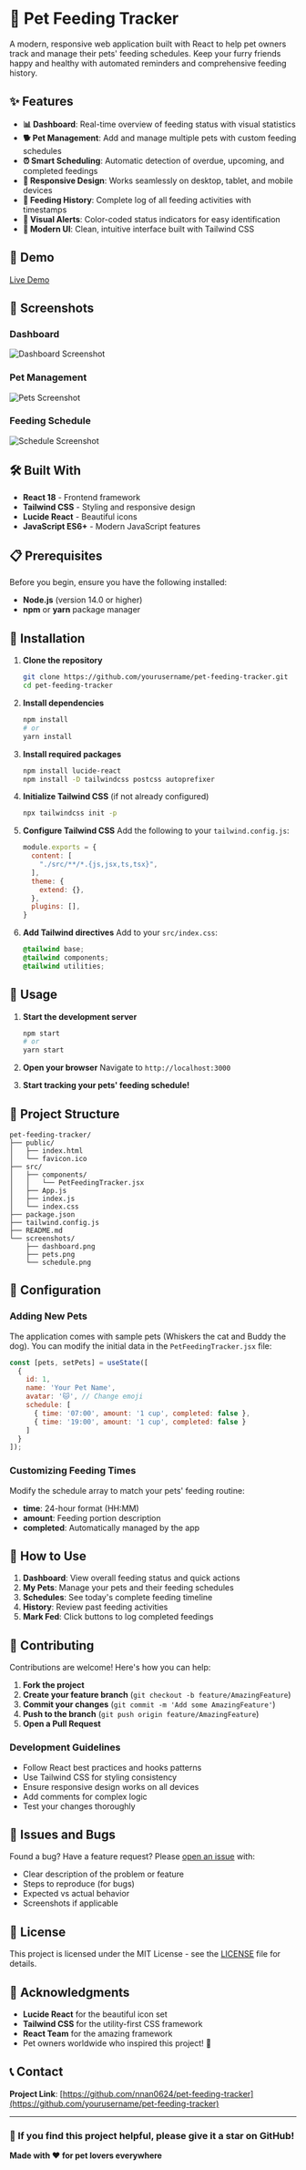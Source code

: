 # 🐾 Pet Feeding Tracker

A modern, responsive web application built with React to help pet owners track and manage their pets' feeding schedules. Keep your furry friends happy and healthy with automated reminders and comprehensive feeding history.

## ✨ Features

- **📊 Dashboard**: Real-time overview of feeding status with visual statistics
- **🐕 Pet Management**: Add and manage multiple pets with custom feeding schedules
- **⏰ Smart Scheduling**: Automatic detection of overdue, upcoming, and completed feedings
- **📱 Responsive Design**: Works seamlessly on desktop, tablet, and mobile devices
- **📝 Feeding History**: Complete log of all feeding activities with timestamps
- **🔔 Visual Alerts**: Color-coded status indicators for easy identification
- **🎨 Modern UI**: Clean, intuitive interface built with Tailwind CSS

## 🚀 Demo

[Live Demo]([https://your-demo-link.com](https://claude.ai/public/artifacts/3329907d-e311-45ca-b16c-7fcb2d588ed7))

## 📱 Screenshots

### Dashboard
![Dashboard Screenshot](screenshots/dashboard.png)

### Pet Management
![Pets Screenshot](screenshots/pets.png)

### Feeding Schedule
![Schedule Screenshot](screenshots/schedule.png)

## 🛠️ Built With

- **React 18** - Frontend framework
- **Tailwind CSS** - Styling and responsive design
- **Lucide React** - Beautiful icons
- **JavaScript ES6+** - Modern JavaScript features

## 📋 Prerequisites

Before you begin, ensure you have the following installed:
- **Node.js** (version 14.0 or higher)
- **npm** or **yarn** package manager

## 🔧 Installation

1. **Clone the repository**
   ```bash
   git clone https://github.com/yourusername/pet-feeding-tracker.git
   cd pet-feeding-tracker
   ```

2. **Install dependencies**
   ```bash
   npm install
   # or
   yarn install
   ```

3. **Install required packages**
   ```bash
   npm install lucide-react
   npm install -D tailwindcss postcss autoprefixer
   ```

4. **Initialize Tailwind CSS** (if not already configured)
   ```bash
   npx tailwindcss init -p
   ```

5. **Configure Tailwind CSS**
   Add the following to your `tailwind.config.js`:
   ```javascript
   module.exports = {
     content: [
       "./src/**/*.{js,jsx,ts,tsx}",
     ],
     theme: {
       extend: {},
     },
     plugins: [],
   }
   ```

6. **Add Tailwind directives**
   Add to your `src/index.css`:
   ```css
   @tailwind base;
   @tailwind components;
   @tailwind utilities;
   ```

## 🚀 Usage

1. **Start the development server**
   ```bash
   npm start
   # or
   yarn start
   ```

2. **Open your browser**
   Navigate to `http://localhost:3000`

3. **Start tracking your pets' feeding schedule!**

## 📁 Project Structure

```
pet-feeding-tracker/
├── public/
│   ├── index.html
│   └── favicon.ico
├── src/
│   ├── components/
│   │   └── PetFeedingTracker.jsx
│   ├── App.js
│   ├── index.js
│   └── index.css
├── package.json
├── tailwind.config.js
├── README.md
└── screenshots/
    ├── dashboard.png
    ├── pets.png
    └── schedule.png
```

## 🔧 Configuration

### Adding New Pets

The application comes with sample pets (Whiskers the cat and Buddy the dog). You can modify the initial data in the `PetFeedingTracker.jsx` file:

```javascript
const [pets, setPets] = useState([
  { 
    id: 1, 
    name: 'Your Pet Name', 
    avatar: '🐱', // Change emoji
    schedule: [
      { time: '07:00', amount: '1 cup', completed: false },
      { time: '19:00', amount: '1 cup', completed: false }
    ]
  }
]);
```

### Customizing Feeding Times

Modify the schedule array to match your pets' feeding routine:
- **time**: 24-hour format (HH:MM)
- **amount**: Feeding portion description
- **completed**: Automatically managed by the app

## 🎯 How to Use

1. **Dashboard**: View overall feeding status and quick actions
2. **My Pets**: Manage your pets and their feeding schedules
3. **Schedules**: See today's complete feeding timeline
4. **History**: Review past feeding activities
5. **Mark Fed**: Click buttons to log completed feedings

## 🤝 Contributing

Contributions are welcome! Here's how you can help:

1. **Fork the project**
2. **Create your feature branch** (`git checkout -b feature/AmazingFeature`)
3. **Commit your changes** (`git commit -m 'Add some AmazingFeature'`)
4. **Push to the branch** (`git push origin feature/AmazingFeature`)
5. **Open a Pull Request**

### Development Guidelines

- Follow React best practices and hooks patterns
- Use Tailwind CSS for styling consistency
- Ensure responsive design works on all devices
- Add comments for complex logic
- Test your changes thoroughly

## 🐛 Issues and Bugs

Found a bug? Have a feature request? Please [open an issue](https://github.com/nnan0624/pet-feeding-tracker/issues) with:
- Clear description of the problem or feature
- Steps to reproduce (for bugs)
- Expected vs actual behavior
- Screenshots if applicable

## 📝 License

This project is licensed under the MIT License - see the [LICENSE](LICENSE) file for details.

## 👏 Acknowledgments

- **Lucide React** for the beautiful icon set
- **Tailwind CSS** for the utility-first CSS framework
- **React Team** for the amazing framework
- Pet owners worldwide who inspired this project! 🐾

## 📞 Contact

**Project Link**: [https://github.com/nnan0624/pet-feeding-tracker](https://github.com/yourusername/pet-feeding-tracker)

---

### 🌟 If you find this project helpful, please give it a star on GitHub!

**Made with ❤️ for pet lovers everywhere**
